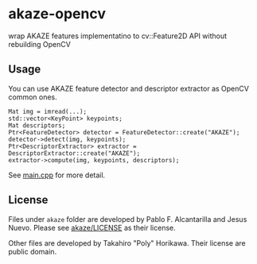 akaze-opencv
============

wrap AKAZE features implementatino to cv::Feature2D API without rebuilding OpenCV

## Usage
You can use AKAZE feature detector and descriptor extractor as OpenCV common ones.

```
Mat img = imread(...);
std::vector<KeyPoint> keypoints;
Mat descriptors;
Ptr<FeatureDetector> detector = FeatureDetector::create("AKAZE");
detector->detect(img, keypoints);
Ptr<DescriptorExtractor> extractor = DescriptorExtractor::create("AKAZE");
extractor->compute(img, keypoints, descriptors);
```

See [main.cpp](main.cpp) for more detail.

## License
Files under `akaze` folder are developed by Pablo F. Alcantarilla and Jesus Nuevo. Please see [akaze/LICENSE](akaze/LICENSE) as their license.

Other files are developed by Takahiro "Poly" Horikawa. Their license are public domain.
